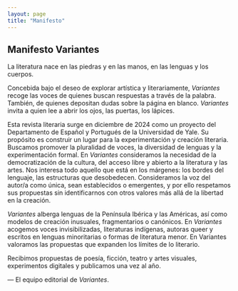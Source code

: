 ```yaml
---
layout: page
title: "Manifesto"
---
```


## Manifesto Variantes

La literatura nace en las piedras y en las manos, en las lenguas y los cuerpos.

Concebida bajo el deseo de explorar artística y literariamente, _Variantes_ recoge las voces de quienes buscan respuestas a través de la palabra. También, de quienes depositan dudas sobre la página en blanco. _Variantes_ invita a quien lee a abrir los ojos, las puertas, los lápices.

Esta revista literaria surge en diciembre de 2024 como un proyecto del Departamento de Español y Portugués de la Universidad de Yale. Su propósito es construir un lugar para la experimentación y creación literaria. Buscamos promover la pluralidad de voces, la diversidad de lenguas y la experimentación formal. En _Variantes_ consideramos la necesidad de la democratización de la cultura, del acceso libre y abierto a la literatura y las artes. Nos interesa todo aquello que está en los márgenes: los bordes del lenguaje, las estructuras que desobedecen. Consideramos la voz del autor/a como única, sean establecidos o emergentes, y por ello respetamos sus propuestas sin identificarnos con otros valores más allá de la libertad en la creación.

_Variantes_ alberga lenguas de la Península Ibérica y las Américas, así como modelos de creación inusuales, fragmentarios o canónicos. En _Variantes_ acogemos voces invisibilizadas, literaturas indígenas, autoras queer y escritos en lenguas minoritarias o formas de literatura menor. En Variantes valoramos las propuestas que expanden los límites de lo literario.

Recibimos propuestas de poesía, ficción, teatro y artes visuales, experimentos digitales y publicamos una vez al año.

— El equipo editorial de _Variantes_.
